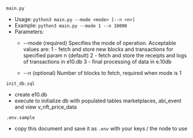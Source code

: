 `main.py`
* Usage: `python3 main.py --mode <mode> [--n <n>]`
* Example: `python3 main.py --mode 1 --n 10000`
* Parameters:
    *    --mode <mode> (required)
        Specifies the mode of operation. Acceptable values are:
        1 - fetch and store new blocks and transactions for specified param n (default)
        2 - fetch and store the receipts and logs of transactions in e10.db
        3 - final processing of data in e.10db

    *  --n <n> (optional)
        Number of blocks to fetch, required when mode is 1  

`init_db.sql`
* create e10.db
* execute to initialize db with populated tables marketplaces, abi_event and view v_nft_price_data 

`.env.sample`
*  copy this document and save it as `.env` with your keys / the node to use
